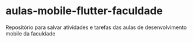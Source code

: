 # aulas-mobile-flutter-faculdade
Repositório para salvar atividades e tarefas das aulas de desenvolvimento mobile da faculdade
